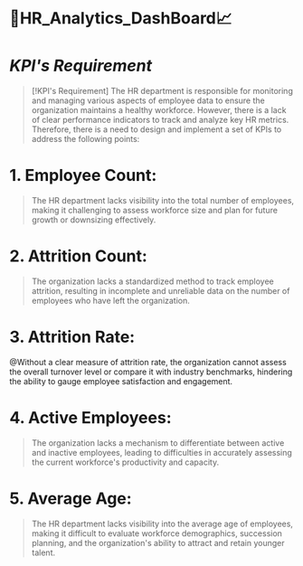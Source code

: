 # 🎯HR_Analytics_DashBoard📈

# _KPI's Requirement_
> [!KPI's Requirement]
> The HR department is responsible for monitoring and managing various aspects of employee data to ensure the organization maintains a healthy workforce. However, there is a lack of clear performance indicators to track and analyze key HR metrics. Therefore, there is a need to design and implement a set of KPIs to address the following points:

# 1. Employee Count:
>The HR department lacks visibility into the total number of employees, making it challenging to assess workforce size and plan for future growth or downsizing effectively.

# 2. Attrition Count:
>The organization lacks a standardized method to track employee attrition, resulting in incomplete and unreliable data on the number of employees who have left the organization.

# 3. Attrition Rate:
@Without a clear measure of attrition rate, the organization cannot assess the overall turnover level or compare it with industry benchmarks, hindering the ability to gauge employee satisfaction and engagement.

# 4. Active Employees:
>The organization lacks a mechanism to differentiate between active and inactive employees, leading to difficulties in accurately assessing the current workforce's productivity and capacity.

# 5. Average Age:
>The HR department lacks visibility into the average age of employees, making it difficult to evaluate workforce demographics, succession planning, and the organization's ability to attract and retain younger talent.
